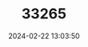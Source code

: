 ---
title: "33265"
category: "Madhuca obovatifolia"
draft: false
date: 2024-02-22 13:03:50
languages:
  Tagalog: ["Dulitan", "Nato"]
  Bikol: ["Maniknik"]
  Iloko: ["Pianga"]
---